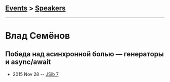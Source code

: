 ## [Events](../README.md) > [Speakers](../speakers.md)
---

# Влад Семёнов

## Победа над асинхронной болью — генераторы и asynс&#x2F;await
- 2015 Nov 28 -- [JSib 7](https://www.youtube.com/watch?v=44HMpfkXO4w)    
